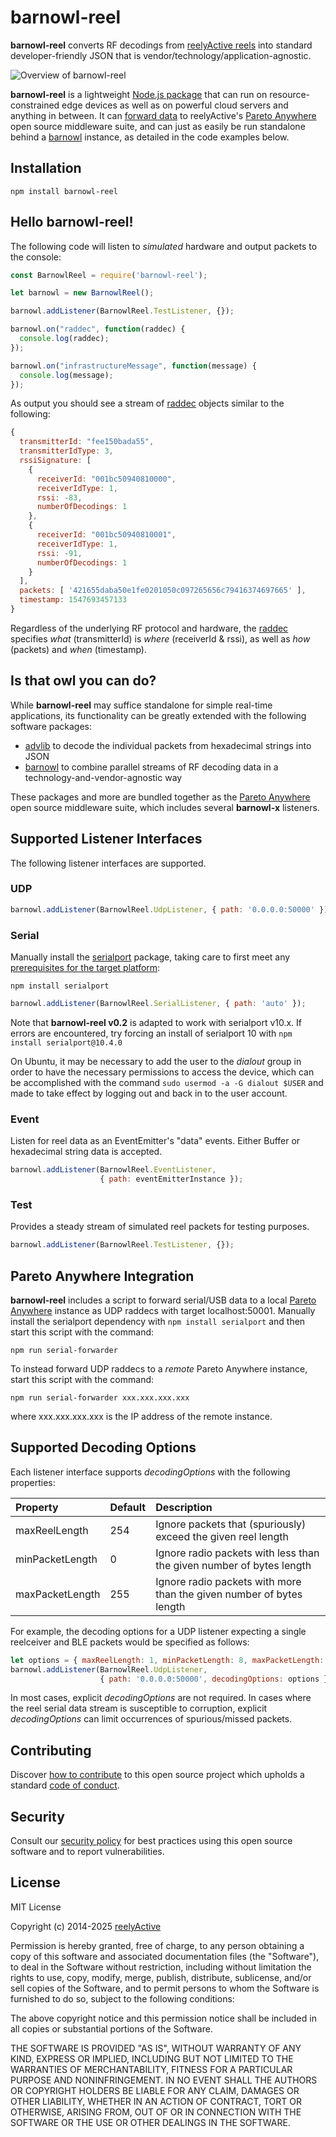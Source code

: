 barnowl-reel
============

__barnowl-reel__ converts RF decodings from [reelyActive reels](https://www.reelyactive.com/technology/reel/) into standard developer-friendly JSON that is vendor/technology/application-agnostic.

![Overview of barnowl-reel](https://reelyactive.github.io/barnowl-reel/images/overview.png)

__barnowl-reel__ is a lightweight [Node.js package](https://www.npmjs.com/package/barnowl-reel) that can run on resource-constrained edge devices as well as on powerful cloud servers and anything in between.  It can [forward data](#pareto-anywhere-integration) to reelyActive's [Pareto Anywhere](https://www.reelyactive.com/pareto/anywhere/) open source middleware suite, and can just as easily be run standalone behind a [barnowl](https://github.com/reelyactive/barnowl) instance, as detailed in the code examples below.


Installation
------------

    npm install barnowl-reel


Hello barnowl-reel!
-------------------

The following code will listen to _simulated_ hardware and output packets to the console:

```javascript
const BarnowlReel = require('barnowl-reel');

let barnowl = new BarnowlReel();

barnowl.addListener(BarnowlReel.TestListener, {});

barnowl.on("raddec", function(raddec) {
  console.log(raddec);
});

barnowl.on("infrastructureMessage", function(message) {
  console.log(message);
});
```

As output you should see a stream of [raddec](https://github.com/reelyactive/raddec/) objects similar to the following:

```javascript
{
  transmitterId: "fee150bada55",
  transmitterIdType: 3,
  rssiSignature: [
    {
      receiverId: "001bc50940810000",
      receiverIdType: 1,
      rssi: -83,
      numberOfDecodings: 1
    },
    {
      receiverId: "001bc50940810001",
      receiverIdType: 1,
      rssi: -91,
      numberOfDecodings: 1
    }
  ],
  packets: [ '421655daba50e1fe0201050c097265656c79416374697665' ],
  timestamp: 1547693457133
}
```

Regardless of the underlying RF protocol and hardware, the [raddec](https://github.com/reelyactive/raddec/) specifies _what_ (transmitterId) is _where_ (receiverId & rssi), as well as _how_ (packets) and _when_ (timestamp).


Is that owl you can do?
-----------------------

While __barnowl-reel__ may suffice standalone for simple real-time applications, its functionality can be greatly extended with the following software packages:
- [advlib](https://github.com/reelyactive/advlib) to decode the individual packets from hexadecimal strings into JSON
- [barnowl](https://github.com/reelyactive/barnowl) to combine parallel streams of RF decoding data in a technology-and-vendor-agnostic way

These packages and more are bundled together as the [Pareto Anywhere](https://www.reelyactive.com/pareto/anywhere) open source middleware suite, which includes several __barnowl-x__ listeners.



Supported Listener Interfaces
-----------------------------

The following listener interfaces are supported.

### UDP

```javascript
barnowl.addListener(BarnowlReel.UdpListener, { path: '0.0.0.0:50000' });
```

### Serial

Manually install the [serialport](https://www.npmjs.com/package/serialport) package, taking care to first meet any [prerequisites for the target platform](https://www.npmjs.com/package/serialport#installation-instructions):

    npm install serialport

```javascript
barnowl.addListener(BarnowlReel.SerialListener, { path: 'auto' });
```

Note that __barnowl-reel v0.2__ is adapted to work with serialport v10.x.  If errors are encountered, try forcing an install of serialport 10 with `npm install serialport@10.4.0`

On Ubuntu, it may be necessary to add the user to the _dialout_ group in order to have the necessary permissions to access the device, which can be accomplished with the command `sudo usermod -a -G dialout $USER` and made to take effect by logging out and back in to the user account.

### Event

Listen for reel data as an EventEmitter's "data" events.  Either Buffer or hexadecimal string data is accepted.

```javascript
barnowl.addListener(BarnowlReel.EventListener,
                    { path: eventEmitterInstance });
```

### Test

Provides a steady stream of simulated reel packets for testing purposes.

```javascript
barnowl.addListener(BarnowlReel.TestListener, {});
```


Pareto Anywhere Integration
---------------------------

__barnowl-reel__ includes a script to forward serial/USB data to a local [Pareto Anywhere](https://www.reelyactive.com/pareto/anywhere/) instance as UDP raddecs with target localhost:50001.  Manually install the serialport dependency with `npm install serialport` and then start this script with the command:

    npm run serial-forwarder

To instead forward UDP raddecs to a _remote_ Pareto Anywhere instance, start this script with the command:

    npm run serial-forwarder xxx.xxx.xxx.xxx

where xxx.xxx.xxx.xxx is the IP address of the remote instance.


Supported Decoding Options
--------------------------

Each listener interface supports _decodingOptions_ with the following properties:

| Property        | Default | Description                         | 
|:----------------|:--------|:------------------------------------|
| maxReelLength   | 254     | Ignore packets that (spuriously) exceed the given reel length |
| minPacketLength | 0       | Ignore radio packets with less than the given number of bytes length |
| maxPacketLength | 255     | Ignore radio packets with more than the given number of bytes length |

For example, the decoding options for a UDP listener expecting a single reelceiver and BLE packets would be specified as follows:

```javascript
let options = { maxReelLength: 1, minPacketLength: 8, maxPacketLength: 39 };
barnowl.addListener(BarnowlReel.UdpListener,
                    { path: '0.0.0.0:50000', decodingOptions: options });
```

In most cases, explicit _decodingOptions_ are not required.  In cases where the reel serial data stream is susceptible to corruption, explicit _decodingOptions_ can limit occurrences of spurious/missed packets.


Contributing
------------

Discover [how to contribute](CONTRIBUTING.md) to this open source project which upholds a standard [code of conduct](CODE_OF_CONDUCT.md).


Security
--------

Consult our [security policy](SECURITY.md) for best practices using this open source software and to report vulnerabilities.


License
-------

MIT License

Copyright (c) 2014-2025 [reelyActive](https://www.reelyactive.com)

Permission is hereby granted, free of charge, to any person obtaining a copy of this software and associated documentation files (the "Software"), to deal in the Software without restriction, including without limitation the rights to use, copy, modify, merge, publish, distribute, sublicense, and/or sell copies of the Software, and to permit persons to whom the Software is furnished to do so, subject to the following conditions:

The above copyright notice and this permission notice shall be included in all copies or substantial portions of the Software.

THE SOFTWARE IS PROVIDED "AS IS", WITHOUT WARRANTY OF ANY KIND, EXPRESS OR 
IMPLIED, INCLUDING BUT NOT LIMITED TO THE WARRANTIES OF MERCHANTABILITY, 
FITNESS FOR A PARTICULAR PURPOSE AND NONINFRINGEMENT. IN NO EVENT SHALL THE 
AUTHORS OR COPYRIGHT HOLDERS BE LIABLE FOR ANY CLAIM, DAMAGES OR OTHER 
LIABILITY, WHETHER IN AN ACTION OF CONTRACT, TORT OR OTHERWISE, ARISING FROM, 
OUT OF OR IN CONNECTION WITH THE SOFTWARE OR THE USE OR OTHER DEALINGS IN 
THE SOFTWARE.
